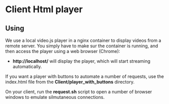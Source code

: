
# Client Html player

## Using


We use a local video.js player in a nginx container to display videos from a remote server.
You simply have to make sur the container is running, and then access the player using a web browser (Chrome):

* **http://localhost/** will display the player, which will start streaming automatically.

If you want a player with buttons to automate a number of requests, use the index.html file from the **Client/player_with_buttons** directory.

On your client, run the **request.sh** script to open a number of browser windows to emulate silmutaneous connections.


